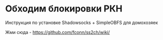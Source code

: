 # Обходим блокировки РКН
Инструкция по установке Shadowsocks + SimpleOBFS для домохозяек

Жми сюда - https://github.com/fconn/ss2ch/wiki/
